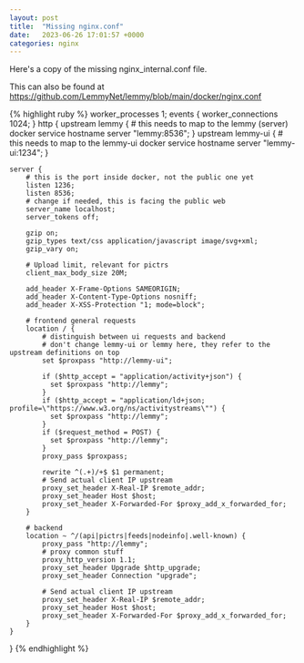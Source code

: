 ```yaml
---
layout: post
title:  "Missing nginx.conf"
date:   2023-06-26 17:01:57 +0000
categories: nginx
---
```

Here's a copy of the missing nginx_internal.conf file.

This can also be found at https://github.com/LemmyNet/lemmy/blob/main/docker/nginx.conf

{% highlight ruby %}
worker_processes 1;
events {
    worker_connections 1024;
}
http {
    upstream lemmy {
        # this needs to map to the lemmy (server) docker service hostname
        server "lemmy:8536";
    }
    upstream lemmy-ui {
        # this needs to map to the lemmy-ui docker service hostname
        server "lemmy-ui:1234";
    }

    server {
        # this is the port inside docker, not the public one yet
        listen 1236;
        listen 8536;
        # change if needed, this is facing the public web
        server_name localhost;
        server_tokens off;

        gzip on;
        gzip_types text/css application/javascript image/svg+xml;
        gzip_vary on;

        # Upload limit, relevant for pictrs
        client_max_body_size 20M;

        add_header X-Frame-Options SAMEORIGIN;
        add_header X-Content-Type-Options nosniff;
        add_header X-XSS-Protection "1; mode=block";

        # frontend general requests
        location / {
            # distinguish between ui requests and backend
            # don't change lemmy-ui or lemmy here, they refer to the upstream definitions on top
            set $proxpass "http://lemmy-ui";

            if ($http_accept = "application/activity+json") {
              set $proxpass "http://lemmy";
            }
            if ($http_accept = "application/ld+json; profile=\"https://www.w3.org/ns/activitystreams\"") {
              set $proxpass "http://lemmy";
            }
            if ($request_method = POST) {
              set $proxpass "http://lemmy";
            }
            proxy_pass $proxpass;

            rewrite ^(.+)/+$ $1 permanent;
            # Send actual client IP upstream
            proxy_set_header X-Real-IP $remote_addr;
            proxy_set_header Host $host;
            proxy_set_header X-Forwarded-For $proxy_add_x_forwarded_for;
        }

        # backend
        location ~ ^/(api|pictrs|feeds|nodeinfo|.well-known) {
            proxy_pass "http://lemmy";
            # proxy common stuff
            proxy_http_version 1.1;
            proxy_set_header Upgrade $http_upgrade;
            proxy_set_header Connection "upgrade";

            # Send actual client IP upstream
            proxy_set_header X-Real-IP $remote_addr;
            proxy_set_header Host $host;
            proxy_set_header X-Forwarded-For $proxy_add_x_forwarded_for;
        }
    }
}
{% endhighlight %}